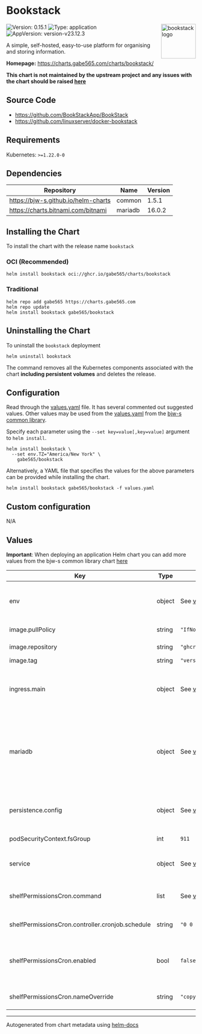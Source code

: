 # Bookstack

<img src="https://raw.githubusercontent.com/gabe565/charts/main/charts/bookstack/icon.svg" align="right" width="92" alt="bookstack logo">

![Version: 0.15.1](https://img.shields.io/badge/Version-0.15.1-informational?style=flat)
![Type: application](https://img.shields.io/badge/Type-application-informational?style=flat)
![AppVersion: version-v23.12.3](https://img.shields.io/badge/AppVersion-version--v23.12.3-informational?style=flat)

A simple, self-hosted, easy-to-use platform for organising and storing information.

**Homepage:** <https://charts.gabe565.com/charts/bookstack/>

**This chart is not maintained by the upstream project and any issues with the chart should be raised
[here](https://github.com/gabe565/charts/issues/new?assignees=gabe565&labels=bug&template=bug_report.yaml&name=bookstack&version=0.15.1)**

## Source Code

* <https://github.com/BookStackApp/BookStack>
* <https://github.com/linuxserver/docker-bookstack>

## Requirements

Kubernetes: `>=1.22.0-0`

## Dependencies

| Repository | Name | Version |
|------------|------|---------|
| <https://bjw-s.github.io/helm-charts> | common | 1.5.1 |
| <https://charts.bitnami.com/bitnami> | mariadb | 16.0.2 |

## Installing the Chart

To install the chart with the release name `bookstack`

### OCI (Recommended)

```console
helm install bookstack oci://ghcr.io/gabe565/charts/bookstack
```

### Traditional

```console
helm repo add gabe565 https://charts.gabe565.com
helm repo update
helm install bookstack gabe565/bookstack
```

## Uninstalling the Chart

To uninstall the `bookstack` deployment

```console
helm uninstall bookstack
```

The command removes all the Kubernetes components associated with the chart **including persistent volumes** and deletes the release.

## Configuration

Read through the [values.yaml](./values.yaml) file. It has several commented out suggested values.
Other values may be used from the [values.yaml](https://github.com/bjw-s/helm-charts/tree/a081de5/charts/library/common/values.yaml) from the [bjw-s common library](https://github.com/bjw-s/helm-charts/tree/a081de5/charts/library/common).

Specify each parameter using the `--set key=value[,key=value]` argument to `helm install`.

```console
helm install bookstack \
  --set env.TZ="America/New York" \
    gabe565/bookstack
```

Alternatively, a YAML file that specifies the values for the above parameters can be provided while installing the chart.

```console
helm install bookstack gabe565/bookstack -f values.yaml
```

## Custom configuration

N/A

## Values

**Important**: When deploying an application Helm chart you can add more values from the bjw-s common library chart [here](https://github.com/bjw-s/helm-charts/tree/a081de5/charts/library/common)

| Key | Type | Default | Description |
|-----|------|---------|-------------|
| env | object | See [values.yaml](./values.yaml) | environment variables.    For more options see [BookStack .env.example](https://github.com/BookStackApp/BookStack/blob/release/.env.example.complete). |
| image.pullPolicy | string | `"IfNotPresent"` | image pull policy |
| image.repository | string | `"ghcr.io/linuxserver/bookstack"` | image repository |
| image.tag | string | `"version-v23.12.3"` | image tag |
| ingress.main | object | See [values.yaml](./values.yaml) | Enable and configure ingress settings for the chart under this key. |
| mariadb | object | See [values.yaml](./values.yaml) | Enable and configure mariadb database subchart under this key.    For more options see [mariadb chart documentation](https://github.com/bitnami/charts/tree/master/bitnami/mariadb) |
| persistence.config | object | See [values.yaml](./values.yaml) | Configure persistence settings for the chart under this key. |
| podSecurityContext.fsGroup | int | `911` | Volume group permissions |
| service | object | See [values.yaml](./values.yaml) | Configures service settings for the chart. |
| shelfPermissionsCron.command | list | See [values.yaml](./values.yaml) | Shelf permissions CronJob command |
| shelfPermissionsCron.controller.cronjob.schedule | string | `"0 0 * * *"` | Shelf permissions CronJob time |
| shelfPermissionsCron.enabled | bool | `false` | Enables a CronJob that copies shelf permissions to all child books.    [[ref]](https://bookstackapp.com/docs/admin/commands/#copy-shelf-permission) |
| shelfPermissionsCron.nameOverride | string | `"copy-shelf-permissions"` | Shelf permissions CronJob name |

---
Autogenerated from chart metadata using [helm-docs](https://github.com/norwoodj/helm-docs)
